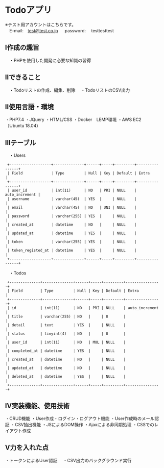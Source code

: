 # Todoアプリ
 
※テスト用アカウントはこちらです。<br>
 　E-mail:　test@test.co.jp
　 password:　 testtesttest


## Ⅰ作成の趣旨
　・PHPを使用した開発に必要な知識の習得

## Ⅱできること
　・Todoリストの作成、編集、削除
　・TodoリストのCSV出力

## Ⅱ使用言語・環境
・PHP7.4
・JQuery
・HTML/CSS
・Docker　LEMP環境
・AWS EC2（Ubuntu 18.04）

## Ⅲテーブル
　・Users
 ```
  +-------------------+--------------+------+-----+---------+----------------+
  | Field             | Type         | Null | Key | Default | Extra          |
  +-------------------+--------------+------+-----+---------+----------------+
  | user_id           | int(11)      | NO   | PRI | NULL    | auto_increment |
  | username          | varchar(45)  | YES  |     | NULL    |                |
  | email             | varchar(45)  | NO   | UNI | NULL    |                |
  | password          | varchar(255) | YES  |     | NULL    |                |
  | created_at        | datetime     | NO   |     | NULL    |                |
  | updated_at        | datetime     | YES  |     | NULL    |                |
  | token             | varchar(255) | YES  |     | NULL    |                |
  | token_registed_at | datetime     | YES  |     | NULL    |                |
  +-------------------+--------------+------+-----+---------+----------------+
```
　・Todos
 ```
  +--------------+--------------+------+-----+---------+----------------+
  | Field        | Type         | Null | Key | Default | Extra          |
  +--------------+--------------+------+-----+---------+----------------+
  | id           | int(11)      | NO   | PRI | NULL    | auto_increment |
  | title        | varchar(255) | NO   |     | 0       |                |
  | detail       | text         | YES  |     | NULL    |                |
  | status       | tinyint(4)   | NO   |     | 0       |                |
  | user_id      | int(11)      | NO   | MUL | NULL    |                |
  | completed_at | datetime     | YES  |     | NULL    |                |
  | created_at   | datetime     | NO   |     | NULL    |                |
  | updated_at   | datetime     | NO   |     | NULL    |                |
  | deleted_at   | datetime     | YES  |     | NULL    |                |
  +--------------+--------------+------+-----+---------+----------------+
```

## Ⅳ実装機能、使用技術
・CRUD機能
・User作成・ログイン・ログアウト機能
・User作成時のメール認証
・CSV抽出機能
・JSによるDOM操作
・Ajaxによる非同期処理
・CSSでのレイアウト作成

## Ⅴ力を入れた点
・トークンによるUser認証
　・CSV出力のバックグラウンド実行
